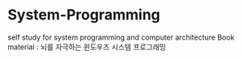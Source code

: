 # System-Programming
self study for system programming and computer architecture
Book material : 뇌를 자극하는 윈도우즈 시스템 프로그래밍

